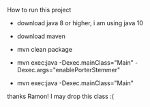How to run this project
- download java 8 or higher, i am using java 10
- download maven 

- mvn clean package
- mvn exec:java -Dexec.mainClass="Main" -Dexec.args="enablePorterStemmer"
- mvn exec:java -Dexec.mainClass="Main"

thanks Ramon! I may drop this class :(